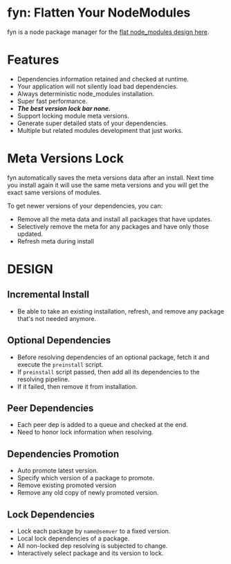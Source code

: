 # fyn: Flatten Your NodeModules

fyn is a node package manager for the [flat node_modules design here].

# Features

-   Dependencies information retained and checked at runtime.
-   Your application will not silently load bad dependencies.
-   Always deterministic node_modules installation.
-   Super fast performance.
-   **_The best version lock bar none._**
-   Support locking module meta versions.
-   Generate super detailed stats of your dependencies.
-   Multiple but related modules development that just works.

# Meta Versions Lock

fyn automatically saves the meta versions data after an install.  Next time you install again it will use the same meta versions and you will get the exact same versions of modules.

To get newer versions of your dependencies, you can:

-   Remove all the meta data and install all packages that have updates.
-   Selectively remove the meta for any packages and have only those updated.
-   Refresh meta during install

# DESIGN

## Incremental Install

-   Be able to take an existing installation, refresh, and remove any package that's not needed anymore.

## Optional Dependencies

-   Before resolving dependencies of an optional package, fetch it and execute the `preinstall` script.
-   If `preinstall` script passed, then add all its dependencies to the resolving pipeline.
-   If it failed, then remove it from installation.

## Peer Dependencies

-   Each peer dep is added to a queue and checked at the end.
-   Need to honor lock information when resolving.

## Dependencies Promotion

-   Auto promote latest version.
-   Specify which version of a package to promote.
-   Remove existing promoted version
-   Remove any old copy of newly promoted version.

## Lock Dependencies

-   Lock each package by `name@semver` to a fixed version.
-   Local lock dependencies of a package.
-   All non-locked dep resolving is subjected to change.
-   Interactively select package and its version to lock.

[flat node_modules design here]: https://github.com/jchip/node-flat-module
